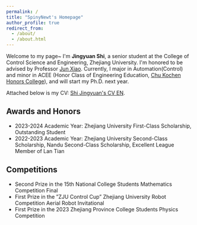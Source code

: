 ```yaml
---
permalink: /
title: "SpinyNewt's Homepage"
author_profile: true
redirect_from: 
  - /about/
  - /about.html
---
```


Welcome to my page~ I'm **Jingyuan Shi**, a senior student at the College of Control Science and Engineering, Zhejiang University. I'm honored to be advised by Professor [Jun Xiao](https://person.zju.edu.cn/junx). Currently, I major in Automation(Control) and minor in ACEE (Honor Class of Engineering Education, [Chu Kochen Honors College](https://ckc.zju.edu.cn/)), and will start my Ph.D. next year.

Attached below is my CV: [Shi Jingyuan's CV EN](../files/Resume_EN.pdf).

## Awards and Honors
* 2023-2024 Academic Year: Zhejiang University First-Class Scholarship, Outstanding Student
* 2022-2023 Academic Year: Zhejiang University Second-Class Scholarship, Nandu Second-Class Scholarship, Excellent League Member of Lan Tian

## Competitions
* Second Prize in the 15th National College Students Mathematics Competition Final
* First Prize in the ”ZJU Control Cup” Zhejiang University Robot Competition Aerial Robot Invitational
* First Prize in the 2023 Zhejiang Province College Students Physics Competition